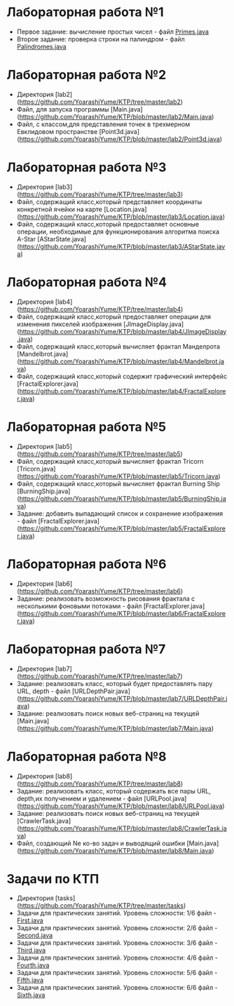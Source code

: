 # Лабораторная работа №1
* Первое задание: вычисление простых чисел - файл [Primes.java](https://github.com/YoarashiYume/KTP/blob/master/Primes.java)
* Второе задание: проверка строки на палиндром - файл [Palindromes.java](https://github.com/YoarashiYume/KTP/blob/master/Palindrome.java)
# Лабораторная работа №2
* Директория [lab2] (https://github.com/YoarashiYume/KTP/tree/master/lab2)
* Файл, для запуска программы  [Main.java] (https://github.com/YoarashiYume/KTP/blob/master/lab2/Main.java)
* Файл, с классом,для представления точек в трехмерном Евклидовом пространстве [Point3d.java] (https://github.com/YoarashiYume/KTP/blob/master/lab2/Point3d.java)
# Лабораторная работа №3
* Директория [lab3] (https://github.com/YoarashiYume/KTP/tree/master/lab3)
* Файл, содержащий класс,который представляет координаты конкретной ячейки на карте   [Location.java] (https://github.com/YoarashiYume/KTP/blob/master/lab3/Location.java)
* Файл, содержащий класс,который предоставляет основные операции, необходимые для функционирования алгоритма поиска А-Star [AStarState.java] (https://github.com/YoarashiYume/KTP/blob/master/lab3/AStarState.java)
# Лабораторная работа №4
* Директория [lab4] (https://github.com/YoarashiYume/KTP/tree/master/lab4)
* Файл, содержащий класс,который предоставляет операции для изменения пикселей изображения [JImageDisplay.java] (https://github.com/YoarashiYume/KTP/blob/master/lab4/JImageDisplay.java)
* Файл, содержащий класс,который вычисляет фрактал Манделрота [Mandelbrot.java] (https://github.com/YoarashiYume/KTP/blob/master/lab4/Mandelbrot.java)
* Файл, содержащий класс,который содержит графический интерфейс [FractalExplorer.java] (https://github.com/YoarashiYume/KTP/blob/master/lab4/FractalExplorer.java)
# Лабораторная работа №5
* Директория [lab5] (https://github.com/YoarashiYume/KTP/tree/master/lab5)
* Файл, содержащий класс,который вычисляет фрактал Tricorn [Tricorn.java] (https://github.com/YoarashiYume/KTP/blob/master/lab5/Tricorn.java)
* Файл, содержащий класс,который вычисляет фрактал Burning Ship [BurningShip.java] (https://github.com/YoarashiYume/KTP/blob/master/lab5/BurningShip.java)
* Задание: добавить выпадающий список и сохранение изображения - файл [FractalExplorer.java] (https://github.com/YoarashiYume/KTP/blob/master/lab5/FractalExplorer.java)
# Лабораторная работа №6
* Директория [lab6] (https://github.com/YoarashiYume/KTP/tree/master/lab6)
* Задание: реализовать возможность рисования фрактала с несколькими фоновыми потоками - файл [FractalExplorer.java] (https://github.com/YoarashiYume/KTP/blob/master/lab6/FractalExplorer.java)
# Лабораторная работа №7
* Директория [lab7] (https://github.com/YoarashiYume/KTP/tree/master/lab7)
* Задание: реализовать класс, который будет предоставлять пару URL, depth - файл [URLDepthPair.java] (https://github.com/YoarashiYume/KTP/blob/master/lab7/URLDepthPair.java)
* Задание: реализовать поиск новых веб-страниц на текущей [Main.java] (https://github.com/YoarashiYume/KTP/blob/master/lab7/Main.java)
# Лабораторная работа №8
* Директория [lab8] (https://github.com/YoarashiYume/KTP/tree/master/lab8)
* Задание: реализовать класс, который содержать все пары URL, depth,их получением и удалением - файл [URLPool.java] (https://github.com/YoarashiYume/KTP/blob/master/lab8/URLPool.java)
* Задание: реализовать поиск новых веб-страниц на текущей [CrawlerTask.java] (https://github.com/YoarashiYume/KTP/blob/master/lab8/CrawlerTask.java)
* Файл, создающий Ne ко-во задач и выводящий ошибки [Main.java] (https://github.com/YoarashiYume/KTP/blob/master/lab8/Main.java)
# Задачи по КТП
* Директория [tasks] (https://github.com/YoarashiYume/KTP/tree/master/tasks)
* Задачи для практических занятий. Уровень сложности: 1/6 файл - [First.java](https://github.com/YoarashiYume/KTP/blob/master/tasks/First.java)
* Задачи для практических занятий. Уровень сложности: 2/6 файл - [Second.java](https://github.com/YoarashiYume/KTP/blob/master/tasks/Second.java)
* Задачи для практических занятий. Уровень сложности: 3/6 файл - [Third.java](https://github.com/YoarashiYume/KTP/blob/master/tasks/Third.java)
* Задачи для практических занятий. Уровень сложности: 4/6 файл - [Fourth.java](https://github.com/YoarashiYume/KTP/blob/master/tasks/Fourth.java)
* Задачи для практических занятий. Уровень сложности: 5/6 файл - [Fifth.java](https://github.com/YoarashiYume/KTP/blob/master/tasks/Fifth.java)
* Задачи для практических занятий. Уровень сложности: 6/6 файл - [Sixth.java](https://github.com/YoarashiYume/KTP/blob/master/tasks/Sixth.java)